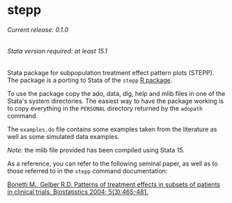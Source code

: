 # stepp
###### Current release: 0.1.0
###### Stata version required: at least 15.1
Stata package for subpopulation treatment effect pattern plots (STEPP). The package is a porting to Stata of the `stepp` [R package](https://cran.r-project.org/web/packages/stepp/index.html).

To use the package copy the ado, data, dlg, help and mlib files in one of the Stata's system directories. The easiest way to have the package working is to copy everything in the `PERSONAL` directory returned by the `adopath` command.

The `examples.do` file contains some examples taken from the literature as well as some simulated data examples.

*Note:* the mlib file provided has been compiled using Stata 15.

As a reference, you can refer to the following seminal paper, as well as to those referred to in the `stepp` command documentation:

[Bonetti M., Gelber R.D. Patterns of treatment effects in subsets of patients in clinical trials. Biostatistics 2004; 5(3):465-481.](https://academic.oup.com/biostatistics/article/5/3/465/310199)
